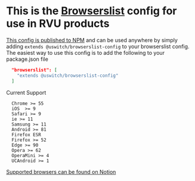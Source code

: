 # This is the [Browserslist](https://github.com/browserslist/browserslist) config for use in RVU products

[This config is published to NPM](https://www.npmjs.com/package/@uswitch/browserslist-config) and can be used anywhere by simply adding `extends @uswitch/browserslist-config` to your browserslist config. The easiest way to use this config is to add the following to your package.json file

```json
  "browserslist": [
    "extends @uswitch/browserslist-config"
  ]
```

Current Support 

```
  Chrome >= 55
  iOS  >= 9
  Safari >= 9
  ie >= 11
  Samsung >= 11
  Android >= 81
  Firefox ESR
  Firefox >= 52
  Edge >= 90
  Opera >= 62
  OperaMini >= 4
  UCAndroid >= 1
```

[Supported browsers can be found on Notion](https://www.notion.so/rvu/Browser-support-4f8c037f60ef4245a84d36913215e079)
